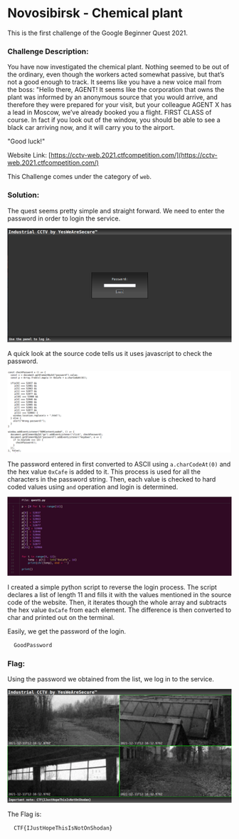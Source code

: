 #  Novosibirsk - Chemical plant 

This is the first challenge of the Google Beginner Quest 2021.

### Challenge Description:
  You have now investigated the chemical plant. Nothing seemed to be out of the ordinary, even though the workers acted somewhat passive,
  but that’s not a good enough to track. It seems like you have a new voice mail from the boss: "Hello there, AGENT! It seems like the
  corporation that owns the plant was informed by an anonymous source that you would arrive, and therefore they were prepared for your visit,
  but your colleague AGENT X has a lead in Moscow, we’ve already booked you a flight. FIRST CLASS of course. In fact if you look out of the
  window, you should be able to see a black car arriving now, and it will carry you to the airport.
  
  "Good luck!"
  
  Website Link: [https://cctv-web.2021.ctfcompetition.com/](https://cctv-web.2021.ctfcompetition.com/)
  
  This Challenge comes under the category of `web`.
  
  
### Solution:
  The quest seems pretty simple and straight forward. We need to enter the password
  in order to login the service.
  
  ![Website](web.png)
  
  A quick look at the source code tells us it uses javascript to check the password.
  
  ![Source_Code](code1.png)
  
  The password entered in first converted to ASCII using `a.charCodeAt(0)` and the hex value `0xCafe` is added to it.
  This process is used for all the characters in the password string. Then, each value is checked to hard coded values 
  using `and` operation and login is determined.
  
  ![Script](Code2.png)
  
  I created a simple python script to reverse the login process. The script declares a list of length 11 and fills it with the values mentioned in the 
  source code of the website. Then, it iterates though the whole array and subtracts the hex value `0xCafe` from each element. The difference is then
  converted to char and printed out on the terminal.
  
  Easily, we get the password of the login.
  
  ```bash
    GoodPassword
  ```
  
### Flag:
  Using the password we obtained from the list, we log in to the service.
  
  ![Flag](Flag.png)
  
  The Flag is:
  ```
    CTF{IJustHopeThisIsNotOnShodan}
  ```
